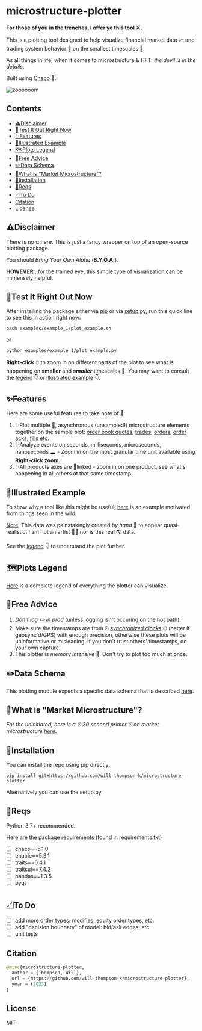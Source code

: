 # microstructure-plotter

**For those of you in the trenches, I offer ye this tool ⚔️.** 

This is a plotting tool designed to help visualize financial market data 📈 and trading system behavior 🤖 on the smallest timescales 🔎. 

As all things in life, when it comes to microstructure & HFT: _the devil is in the details_. 

Built using [Chaco](https://docs.enthought.com/chaco/index.html) 🌮.

![zoooooom](/assets/plotter_video.gif)

## Contents

- [⚠️Disclaimer](#⚠️disclaimer)
- [🧪Test It Out Right Now](#🧪test-it-right-out-now)
- [✨Features](#✨features)
- [🧠Illustrated Example](#🧠illustrated-example)
- [🗺️Plots Legend](#🗺️plots-legend)
- [💸Free Advice](#💸free-advice)
- [✏️Data Schema](#✏️data-schema)
- [🤔What is "Market Microstructure"?](#🤔what-is-market-microstructure)
- [🛞Installation](#🛞installation)
- [	📜Reqs](#📜reqs)
- [𓊍To Do](#𓊍to-do)
- [Citation](#citation)
- [License](#license)

## ⚠️Disclaimer

There is no α here. This is just a fancy wrapper on top of an open-source plotting package. 

You should _Bring Your Own Alpha_ (**B.Y.O.A.**). 

**HOWEVER**...for the trained eye, this simple type of visualization can be immensely helpful.

## 🧪Test It Right Out Now

After installing the package either via [pip](#🛞installation) or via [setup.py](#📜reqs), run this quick line to see this in action right now:

``` bash examples/example_1/plot_example.sh ``` 

or 

``` python examples/example_1/plot_example.py ``` 

**Right-click** 🖱️ to zoom in on different parts of the plot to see what is happening on **smaller** and **_smaller_** timescales 🔎. You may want to consult the [legend](#🗺️plots-legend) 👇 or [illustrated example](#🧠illustrated-example) 👇.

## ✨Features

Here are some useful features to take note of 🥁: 

1. ✨Plot multiple 🤹, asynchronous (unsampled!) microstructure elements together on the sample plot: <ins>order book quotes</ins>, <ins>trades</ins>, <ins>orders</ins>, <ins>order acks</ins>, <ins>fills<ins> etc.
2. ✨Analyze events on seconds, milliseconds, microseconds, nanoseconds 🕳️ - Zoom in on the most granular time unit available using **Right-click zoom**.
3. ✨All products axes are 🔗linked - zoom in on one product, see what's happening in all others at that same timestamp

## 🧠Illustrated Example

To show why a tool like this might be useful, [here](/examples/README.md) is an example motivated from things seen in the wild.

<ins>Note</ins>: This data was painstakingly created _by hand_ 🤌 to appear quasi-realistic. I am not an artist 🧑‍🎨 nor is this real 🌎 data. 

See the [legend](#🗺️plots-legend) 👇 to understand the plot further.

## 🗺️Plots Legend

[Here](/docs/legend/README.md) is a complete legend of everything the plotter can visualize.

## 💸Free Advice

1. <ins>_Don't log ✏️ in prod_</ins> (unless logging isn't occuring on the hot path). 
2. Make sure the timestamps are from ⏰ <ins>_synchronized clocks_</ins> ⏰ (better if geosync'd/GPS) with enough precision, otherwise these plots will be uninformative or misleading. If you don't trust others' timestamps, do your own capture. 
3. This plotter is _memory intensive_ 🧠. Don't try to plot too much at once. 

## ✏️Data Schema

This plotting module expects a specific data schema that is described [here](/docs/schema/README.md).

## 🤔What is "Market Microstructure"?

_For the uninitiated, here is a ⏰ 30 second primer ⏰ on market microstructure [here](/docs/micro_primer/README.md)_.

## 🛞Installation

You can install the repo using pip directly:

```pip install git+https://github.com/will-thompson-k/microstructure-plotter``` 

Alternatively you can use the setup.py.

## 📜Reqs

Python 3.7+ recommended.

Here are the package requirements (found in requirements.txt)

- [ ] chaco==5.1.0
- [ ] enable==5.3.1
- [ ] traits==6.4.1
- [ ] traitsui==7.4.2
- [ ] pandas==1.3.5
- [ ] pyqt

## 𓊍To Do

- [ ] add more order types: modifies, equity order types, etc.
- [ ] add "decision boundary" of model: bid/ask edges, etc.
- [ ] unit tests

## Citation

```python 
@misc{microstructure-plotter,
  author = {Thompson, Will},
  url = {https://github.com/will-thompson-k/microstructure-plotter},
  year = {2023}
}
```
## License

MIT